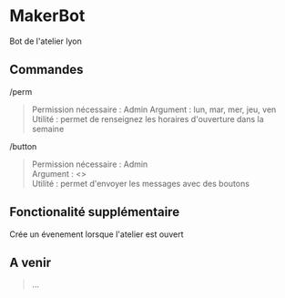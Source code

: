 # MakerBot
Bot de l'atelier lyon

## Commandes  

/perm 
> Permission nécessaire : Admin
> Argument : lun, mar, mer, jeu, ven
> Utilité : permet de renseignez les horaires d'ouverture dans la semaine

/button
> Permission nécessaire : Admin  
> Argument : <>  
> Utilité : permet d'envoyer les messages avec des boutons  
  
## Fonctionalité supplémentaire  
  
Crée un évenement lorsque l'atelier est ouvert   
  
## A venir  
  
> ...
